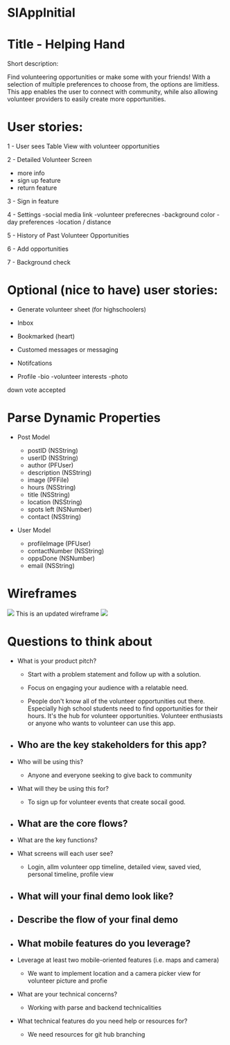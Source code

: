 # SIAppInitial

# Title - Helping Hand

Short description:

Find volunteering opportunities or make some with your friends! With a selection of multiple preferences to choose from, the options are limitless.
This app enables the user to connect with community, while also allowing volunteer providers to easily create more opportunities.

# User stories:

1 - User sees Table View with volunteer opportunities

2 - Detailed Volunteer Screen
  - more info
  - sign up feature
  - return feature
  
3 - Sign in feature

4 - Settings
    -social media link
    -volunteer preferecnes
    -background color
    -day preferences
    -location / distance
 
5 - History of Past Volunteer Opportunities

6 - Add opportunities

7 - Background check


# Optional (nice to have) user stories: 

- Generate volunteer sheet (for highschoolers)

- Inbox

- Bookmarked (heart)

- Customed messages or messaging
- Notifcations 
- Profile
  -bio
  -volunteer interests
  -photo


down vote
accepted

# Parse Dynamic Properties
- Post Model
    - postID (NSString)
    - userID (NSString)
    - author (PFUser)
    - description (NSString) 
    - image (PFFile)
    - hours (NSString) 
    - title (NSString)
    - location (NSString)
    - spots left (NSNumber) 
    - contact (NSString)
    
- User Model 
    - profileImage (PFUser) 
    - contactNumber (NSString)
    - oppsDone (NSNumber)
    - email (NSString)
    
# Wireframes
<img src="https://i.imgur.com/gJliM3b.jpg" />
This is an updated wireframe
<img src="https://i.imgur.com/TG2goK5.jpg" />

# Questions to think about
- What is your product pitch?
    - Start with a problem statement and follow up with a solution.
    - Focus on engaging your audience with a relatable need.
    
    - People don't know all of the volunteer opportunities out there. Especially high school students need to find opportunities for their hours. It's the hub for volunteer opportunities. Volunteer enthusiasts or anyone who wants to volunteer can use this app.
    
- Who are the key stakeholders for this app?
    - 
- Who will be using this?
    - Anyone and everyone seeking to give back to community
- What will they be using this for?
    - To sign up for volunteer events that create socail good.
- What are the core flows?
    -
- What are the key functions?
- What screens will each user see?
    - Login, allm volunteer opp timeline, detailed view, saved vied, personal timeline, profile view
- What will your final demo look like?
    -
- Describe the flow of your final demo
    - 
- What mobile features do you leverage?
    - 
- Leverage at least two mobile-oriented features (i.e. maps and camera)
    - We want to implement location and a camera picker view for volunteer picture and profie 
- What are your technical concerns?
    - Working with parse and backend technicalities
- What technical features do you need help or resources for?
    - We need resources for git hub branching

